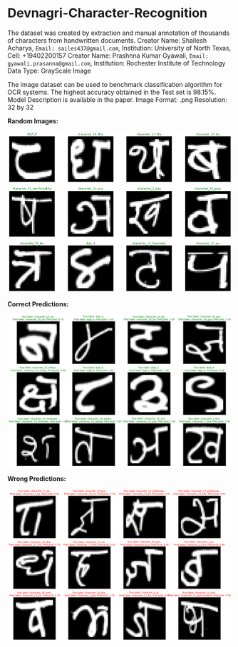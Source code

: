 # Devnagri-Character-Recognition

The dataset was created by extraction and manual annotation of thousands of characters from handwritten documents.
Creator Name: Shailesh Acharya, `Email: sailes437@gmail.com`, Institution: University of North Texas, Cell: +19402200157
Creator Name: Prashnna Kumar Gyawali, `Email: gyawali.prasanna@gmail.com`, Institution: Rochester Institute of Technology
Data Type: GrayScale Image

The image dataset can be used to benchmark classification algorithm for OCR systems. The highest accuracy obtained in the Test set is 98.15%. 
Model Description is available in the paper. Image Format: .png Resolution: 32 by 32

**Random Images:**

![IMG](https://github.com/Hrushi11/Devnagri-Character-Recognition/blob/main/images/rand-1.png?raw=true)

**Correct Predictions:**

![IMG](https://github.com/Hrushi11/Devnagri-Character-Recognition/blob/main/images/corr-pred-1.png?raw=true)

**Wrong Predictions:**

![IMG](https://github.com/Hrushi11/Devnagri-Character-Recognition/blob/main/images/wrng-pred-1.png?raw=true)
